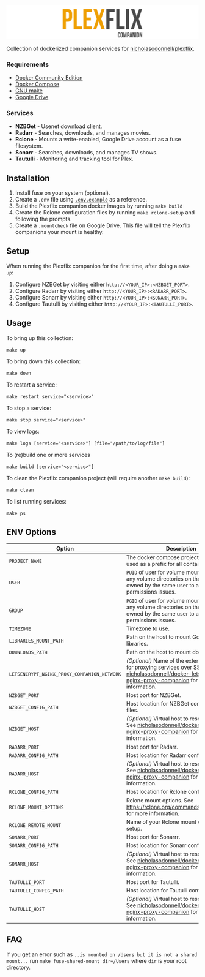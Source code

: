 <img src="logo/logo.png" />

Collection of dockerized companion services for [nicholasodonnell/plexflix](https://github.com/nicholasodonnell/plexflix).

### Requirements

- [Docker Community Edition](https://www.docker.com/community-edition)
- [Docker Compose](https://docs.docker.com/compose/)
- [GNU make](https://www.gnu.org/software/make/)
- [Google Drive](https://drive.google.com/)

### Services

- **NZBGet** - Usenet download client.
- **Radarr** - Searches, downloads, and manages movies.
- **Rclone** - Mounts a write-enabled, Google Drive account as a fuse filesystem.
- **Sonarr** - Searches, downloads, and manages TV shows.
- **Tautulli** - Monitoring and tracking tool for Plex.

## Installation

1. Install fuse on your system (optional).
2. Create a `.env` file using [`.env.example`](.env.example) as a reference.
3. Build the Plexflix companion docker images by running `make build`
4. Create the Rclone configuration files by running `make rclone-setup` and following the prompts.
5. Create a `.mountcheck` file on Google Drive. This file will tell the Plexflix companions your mount is healthy.

## Setup

When running the Plexflix companion for the first time, after doing a `make up`:

1. Configure NZBGet by visiting either `http://<YOUR_IP>:<NZBGET_PORT>`.
2. Configure Radarr by visiting either `http://<YOUR_IP>:<RADARR_PORT>`.
3. Configure Sonarr by visiting either `http://<YOUR_IP>:<SONARR_PORT>`.
4. Configure Tautulli by visiting either `http://<YOUR_IP>:<TAUTULLI_PORT>`.

## Usage

To bring up this collection:

```
make up
```

To bring down this collection:

```
make down
```

To restart a service:

```
make restart service="<service>"
```

To stop a service:

```
make stop service="<service>"
```

To view logs:

```
make logs [service="<service>"] [file="/path/to/log/file"]
```

To (re)build one or more services

```
make build [service="<service>"]
```

To clean the Plexflix companion project (will require another `make build`):

```
make clean
```

To list running services:

```
make ps
```

## ENV Options

| Option                                      | Description                                                                                                                                                                                                                                   |
| ------------------------------------------- | --------------------------------------------------------------------------------------------------------------------------------------------------------------------------------------------------------------------------------------------- |
| `PROJECT_NAME`                              | The docker compose project name. Will be used as a prefix for all containers.                                                                                                                                                                 |
| `USER`                                      | `PUID` of user for volume mounts. Ensures any volume directories on the host are owned by the same user to avoid any permissions issues.                                                                                                      |
| `GROUP`                                     | `PGID` of user for volume mounts. Ensures any volume directories on the host are owned by the same user to avoid any permissions issues.                                                                                                      |
| `TIMEZONE`                                  | Timezone to use.                                                                                                                                                                                                                              |
| `LIBRARIES_MOUNT_PATH`                      | Path on the host to mount Google Drive libraries.                                                                                                                                                                                             |
| `DOWNLOADS_PATH`                            | Path on the host to mount downloads.                                                                                                                                                                                                          |
| `LETSENCRYPT_NGINX_PROXY_COMPANION_NETWORK` | _(Optional)_ Name of the external network for proxying services over SSL. See [nicholasodonnell/docker-letsencrypt-nginx-proxy-companion](https://github.com/nicholasodonnell/docker-letsencrypt-nginx-proxy-companion) for more information. |
| `NZBGET_PORT`                               | Host port for NZBGet.                                                                                                                                                                                                                         |
| `NZBGET_CONFIG_PATH`                        | Host location for NZBGet configuration files.                                                                                                                                                                                                 |
| `NZBGET_HOST`                               | _(Optional)_ Virtual host to resolve NZBGet. See [nicholasodonnell/docker-letsencrypt-nginx-proxy-companion](https://github.com/nicholasodonnell/docker-letsencrypt-nginx-proxy-companion) for more information.                              |
| `RADARR_PORT`                               | Host port for Radarr.                                                                                                                                                                                                                         |
| `RADARR_CONFIG_PATH`                        | Host location for Radarr configuration files.                                                                                                                                                                                                 |
| `RADARR_HOST`                               | _(Optional)_ Virtual host to resolve Radarr. See [nicholasodonnell/docker-letsencrypt-nginx-proxy-companion](https://github.com/nicholasodonnell/docker-letsencrypt-nginx-proxy-companion) for more information.                              |
| `RCLONE_CONFIG_PATH`                        | Host location for Rclone configuration files.                                                                                                                                                                                                 |
| `RCLONE_MOUNT_OPTIONS`                      | Rclone mount options. See https://rclone.org/commands/rclone_mount for more information.                                                                                                                                                      |
| `RCLONE_REMOTE_MOUNT`                       | Name of your Rclone mount defined during setup.                                                                                                                                                                                               |
| `SONARR_PORT`                               | Host port for Sonarrr.                                                                                                                                                                                                                        |
| `SONARR_CONFIG_PATH`                        | Host location for Sonarr configuration files.                                                                                                                                                                                                 |
| `SONARR_HOST`                               | _(Optional)_ Virtual host to resolve Sonarr. See [nicholasodonnell/docker-letsencrypt-nginx-proxy-companion](https://github.com/nicholasodonnell/docker-letsencrypt-nginx-proxy-companion) for more information.                              |
| `TAUTULLI_PORT`                             | Host port for Tautulli.                                                                                                                                                                                                                       |
| `TAUTULLI_CONFIG_PATH`                      | Host location for Tautulli configuration files.                                                                                                                                                                                               |
| `TAUTULLI_HOST`                             | _(Optional)_ Virtual host to resolve Tautulli. See [nicholasodonnell/docker-letsencrypt-nginx-proxy-companion](https://github.com/nicholasodonnell/docker-letsencrypt-nginx-proxy-companion) for more information.                            |

## FAQ

If you get an error such as `..is mounted on /Users but it is not a shared mount...` run `make fuse-shared-mount dir=/Users` where `dir` is your root directory.
